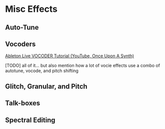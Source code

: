 # Misc Effects

<script>
    document.getElementById("effectMenu").open = true;
</script>
## Auto-Tune



## Vocoders

[Ableton Live VOCODER Tutorial (YouTube, Once Upon A Synth)](https://www.youtube.com/watch?v=aiM_NQYhu1o)

[TODO] all of it... but also mention how a lot of vocie effects use a combo of autotune, vocode, and pitch shifting

## Glitch, Granular, and Pitch



## Talk-boxes



## Spectral Editing

